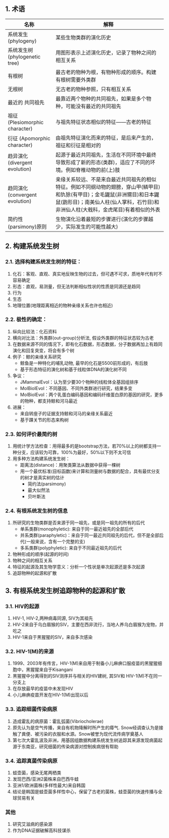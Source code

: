
## 1. 术语

|<center>名称</center>|<center>解释</center>|
|---------------|-----------|
|系统发生(phylogeny)|某些生物类群的演化历史|
|系统发生树(phylogenetic tree)|用图形表示上述演化历史，记录了物种之间的相互关系|
|有根树|最古老的物种为根，有物种形成的顺序。构建有根树需要外类群|
|无根树|无古老的物种参照，只有相互关系|
|最近的 共同祖先|最靠近两个物种的共同祖先，如果是多个物种，可能没有最近的共同祖先|
|祖征 (Plesiomorphic character)|与祖先特征状态相似的特征——古老的特征|
|衍征 (Apomorphic character)|由祖先特征演化而来的特征，是后来产生的，祖征和衍征是相对的|
|趋异演化(divergent evolution)|起源于最近共同祖先，生活在不同环境中最终导致形成了新的形态(类群)，适应了不同的环境。例如脊椎动物的前(上)肢|
|趋同演化(convergent evolution)|亲缘关系较远、不是来自最近共同祖先的相似特征。例如不同纲动物的翅膀，穿山甲(鳞甲目)和犰狳(有甲目)；金毛鼹鼠(非洲猬目)和日本鼹鼠(鼩形目)；南美仙人柱(仙人掌科，石竹目)和非洲仙人柱(大戟科，金虎尾目)有着相似的外表|
|简约性(parsimony)原则|生物演化沿着最短的步骤进行(演化的步骤越少，实际发生的可能性越大)|



## 2. 构建系统发生树

### 2.1. 选择构建系统发生树的特征：
1. 化石：客观、直观、真实地反映生物的过去，但可遇不可求，质地年代有时不容易确定
2. 形态：直观，易测量，但无法判断相似性状的性质是同源还是趋同
3. 行为
4. 生态
5. 地理位置(地理距离相近的物种亲缘关系也许也相近)

### 2.2. 极性的确定：
1. 纵向比较法：化石资料
2. 横向对比法：外类群(out-group)分析法, 假设外类群的特征状态较为古老
3. 在数据来源不同的情况下，即有化石数据，形态数据，分子数据再加上有趋同演化和回复突变，将会有多个树
4. 例子：鲸的亲缘关系研究
   - 鲸鱼是一种特化的哺乳动物, 最早的化石是5500前形成的，有后肢
   -  基于形态特征的演化树和基于线粒体DNA的演化树不同
5. 争议：
   - JMammalEvol：认为至少要30个物种的线粒体全基因组排序
   - MolBiolEvol：不同基因、不同外类群进行研究，结果多变
   - MolBiolEvol：两个乳蛋白编码基因和编码纤维蛋白原的基因的研究，更多的物种，都支持鲸和河马最近
6. 进展：
   - 来自转座子的证据支持鲸和河马的亲缘关系最近
   - 基于踝关节的形态来构树

### 2.3. 如何评价最简约树
1. 用统计学方法检查：用得最多的是bootstrap方法，若70%以上的树都支持一种分支，应该较为可靠，100%为最好，50%以下则不太可信
2. 用多种方法构建系统发生树：
   - 距离法(distance)：用聚类算法从数据中获得一棵树
   - 用一个最优标准(目标函数)来计算和测量树与数据的配合，具有最优分支的树才是真实树的估计
      - 简约法(parsimony)
      - 最大似然法
      - 贝叶斯法


### 2.4. 有根系统发生树的信息
1. 所研究的生物类群是否来源于同一祖先，或是同一祖先的所有的后代
   - 单系类群(monophyletic): 来自于同一最近祖先的全部后代
   - 并系类群(paraphyletic)：来自于同一最近共同祖先的后代，但不是全部后代(一般来说，含有一个完整的支)
   - 多系类群(polyphyletic): 来自于不同最近祖先的后代
2. 物种形成的顺序(起源的时间)
3. 物种之间的相互关系
4. 特征的起源及其生物学意义：分析一个性状是单次起源还是多次起源
5. 追踪物种的起源和扩散

## 3. 有根系统发生树追踪物种的起源和扩散
### 3.1. HIV的起源
1. HIV-1, HIV-2,两种病毒同源, SIV为其祖先
2. HIV-2来自于乌白眉猴的SIV，主要在西非流行，当地人养乌白眉猴为宠物，并吃之
3. HIV-1来自于黑猩猩的SIV，来自多次感染
### 3.2. HIV-1(M)的来源
1. 1999、2003年有传言，HIV-1(M)来自用于制备小儿麻痹口服疫苗的黑猩猩细胞中，黑猩猩来自于Kisangani
2. 黑猩猩中分离得到的SIV测序并与相关的HIV建树, 其SIV和 HIV-1(M)不在同一分支上
3. 在存放最早的疫苗中未发现HIV
4. 小儿麻痹疫苗开发在HIV-1(M)出现以后
### 3.3. 追踪细菌传染病原
1. 造成霍乱的病原菌：霍乱弧菌(Vibriocholerae)
2. 原先认为是空气传播，来自有机物降解时所产生的瘴气. Snow经调查认为是接触了粪便、被污染的衣服和水源。Snow被誉为现代流传病学奠基人
3. 第七次大霍乱波及非洲，用基因组数据构建系统发生树追踪其来源发现病菌起源于东南亚，研究细菌的传染病源对控制疾病很有帮助
### 3.4. 追踪真菌传染病原
1. 蛙壶菌，感染无尾两栖类
2. 发现巴西/亚洲2菌株来自巴西牛蛙
3. 亚洲1/欧洲菌株(多样性最大)来自韩国
4. 结论是韩国是蛙壶菌多样性中心，保留了古老的菌株，蛙壶菌的快速传播与全球贸易有关
### 其他
1. 研究艾滋病的感染源
2. 作为DNA证据破解高科技谋杀




